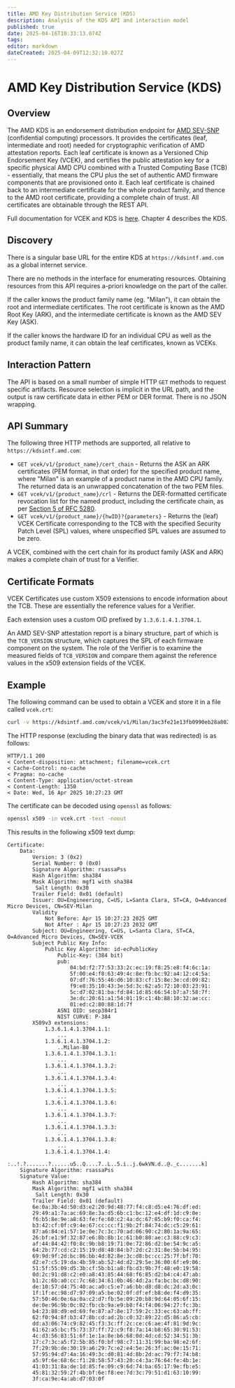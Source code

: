 ```yaml
---
title: AMD Key Distribution Service (KDS)
description: Analysis of the KDS API and interaction model
published: true
date: 2025-04-16T10:33:13.074Z
tags: 
editor: markdown
dateCreated: 2025-04-09T12:32:10.027Z
---
```


# AMD Key Distribution Service (KDS)

## Overview
The AMD KDS is an endorsement distribution endpoint for [AMD SEV-SNP](https://www.amd.com/en/developer/sev.html) (confidential computing) processors. It provides the certificates (leaf, intermediate and root) needed for cryptographic verification of AMD attestation reports. Each leaf certificate is known as a Versioned Chip Endorsement Key (VCEK), and certifies the public attestation key for a specific physical AMD CPU combined with a Trusted Computing Base (TCB) - essentially, that means the CPU plus the set of authentic AMD firmware components that are provisioned onto it. Each leaf certificate is chained back to an intermediate certificate for the whole product family, and thence to the AMD root certificate, providing a complete chain of trust. All certificates are obtainable through the REST API.

Full documentation for VCEK and KDS is [here](https://www.amd.com/content/dam/amd/en/documents/epyc-technical-docs/specifications/57230.pdf). Chapter 4 describes the KDS.

## Discovery
There is a singular base URL for the entire KDS at `https://kdsintf.amd.com` as a global internet service.

There are no methods in the interface for enumerating resources. Obtaining resources from this API requires a-priori knowledge on the part of the caller.

If the caller knows the product family name (eg. "Milan"), it can obtain the root and intermediate certificates. The root certificate is known as the AMD Root Key (ARK), and the intermediate certificate is known as the AMD SEV Key (ASK).

If the caller knows the hardware ID for an individual CPU as well as the product family name, it can obtain the leaf certificates, known as VCEKs.

## Interaction Pattern
The API is based on a small number of simple HTTP `GET` methods to request specific artifacts. Resource selection is implicit in the URL path, and the output is raw certificate data in either PEM or DER format. There is no JSON wrapping.

## API Summary
The following three HTTP methods are supported, all relative to `https://kdsintf.amd.com`:

- `GET vcek/v1/{product_name}/cert_chain` - Returns the ASK an ARK certificates (PEM format, in that order) for the specified product name, where "Milan" is an example of a product name in the AMD CPU family. The returned data is an unwrapped concatenation of the two PEM files.
- `GET vcek/v1/{product_name}/crl` - Returns the DER-formatted certificate revocation list for the named product, including the certificate chain, as per [Section 5 of RFC 5280](https://datatracker.ietf.org/doc/html/rfc5280#section-5).
- `GET vcek/v1/{product_name}/{hwID}?{parameters}` - Returns the (leaf) VCEK Certificate corresponding to the TCB with the specified Security Patch Level (SPL) values, where unspecified SPL values are assumed to be zero.

A VCEK, combined with the cert chain for its product family (ASK and ARK) makes a complete chain of trust for a Verifier.

## Certificate Formats
VCEK Certificates use custom X509 extensions to encode information about the TCB. These are essentially the reference values for a Verifier.

Each extension uses a custom OID prefixed by `1.3.6.1.4.1.3704.1`.

An AMD SEV-SNP attestation report is a binary structure, part of which is the `TCB_VERSION` structure, which captures the SPL of each firmware component on the system. The role of the Verifier is to examine the measured fields of `TCB_VERSION` and compare them against the reference values in the x509 extension fields of the VCEK.

## Example
The following command can be used to obtain a VCEK and store it in a file called `vcek.crt`:

```sh
curl -v https://kdsintf.amd.com/vcek/v1/Milan/3ac3fe21e13fb0990eb28a802e3fb6a29483a6b0753590c951bdd3b8e53786184ca39e359669a2b76a1936776b564ea464cdce40c05f63c9b610c5068b006b5d -o vcek.crt
```

The HTTP response (excluding the binary data that was redirected) is as follows:

```http
HTTP/1.1 200 
< Content-disposition: attachment; filename=vcek.crt
< Cache-Control: no-cache
< Pragma: no-cache
< Content-Type: application/octet-stream
< Content-Length: 1350
< Date: Wed, 16 Apr 2025 10:27:23 GMT
```

The certificate can be decoded using `openssl` as follows:

```sh
openssl x509 -in vcek.crt -text -noout
```

This results in the following x509 text dump:

```output
Certificate:
    Data:
        Version: 3 (0x2)
        Serial Number: 0 (0x0)
        Signature Algorithm: rsassaPss        
        Hash Algorithm: sha384
        Mask Algorithm: mgf1 with sha384
         Salt Length: 0x30
        Trailer Field: 0x01 (default)
        Issuer: OU=Engineering, C=US, L=Santa Clara, ST=CA, O=Advanced Micro Devices, CN=SEV-Milan
        Validity
            Not Before: Apr 15 10:27:23 2025 GMT
            Not After : Apr 15 10:27:23 2032 GMT
        Subject: OU=Engineering, C=US, L=Santa Clara, ST=CA, O=Advanced Micro Devices, CN=SEV-VCEK
        Subject Public Key Info:
            Public Key Algorithm: id-ecPublicKey
                Public-Key: (384 bit)
                pub:
                    04:bd:f2:77:53:33:2c:ec:19:f8:25:e8:f4:6c:1a:
                    5f:00:e4:f8:63:49:4c:8e:fb:bc:92:a4:12:c4:5a:
                    07:df:76:55:46:d6:10:83:cf:15:8e:3e:cd:09:82:
                    f9:e8:35:10:43:3e:5d:3c:62:a5:72:10:03:23:91:
                    5c:d7:02:81:ba:fd:84:1d:85:66:54:b7:a7:58:7f:
                    3e:dc:20:61:a1:54:01:19:c1:4b:88:10:32:ae:cc:
                    01:ed:c2:80:88:1d:7f
                ASN1 OID: secp384r1
                NIST CURVE: P-384
        X509v3 extensions:
            1.3.6.1.4.1.3704.1.1: 
                ...
            1.3.6.1.4.1.3704.1.2: 
                ..Milan-B0
            1.3.6.1.4.1.3704.1.3.1: 
                ...
            1.3.6.1.4.1.3704.1.3.2: 
                ...
            1.3.6.1.4.1.3704.1.3.4: 
                ...
            1.3.6.1.4.1.3704.1.3.5: 
                ...
            1.3.6.1.4.1.3704.1.3.6: 
                ...
            1.3.6.1.4.1.3704.1.3.7: 
                ...
            1.3.6.1.4.1.3704.1.3.3: 
                ...
            1.3.6.1.4.1.3704.1.3.8: 
                ...
            1.3.6.1.4.1.3704.1.4: 
                :..!.?.......?......u5..Q....7..L..5.i..j.6wkVN.d..@._c.......k]
    Signature Algorithm: rsassaPss
    Signature Value:        
        Hash Algorithm: sha384
        Mask Algorithm: mgf1 with sha384
         Salt Length: 0x30
        Trailer Field: 0x01 (default)
        6e:0a:3b:4d:50:d3:e2:20:9d:48:77:f4:c8:d5:e4:76:df:ed:
        29:49:a1:7a:ac:69:8e:3a:d5:6b:c1:bc:12:e4:df:1d:c9:0e:
        f6:b5:8e:9e:a8:63:fe:fe:60:c2:4a:dc:67:85:b9:f0:ca:f4:
        b3:42:cf:0f:c9:4e:67:cc:cc:f1:9b:2f:84:74:dc:c5:29:61:
        87:a6:84:e1:57:1e:0e:7c:3c:70:ad:06:90:c2:80:1a:9a:65:
        26:bf:e1:9f:32:87:e6:8b:8b:1c:61:b0:80:ae:c3:88:c9:c3:
        af:44:84:42:f0:8c:9b:b8:19:71:0e:72:86:d2:be:54:9c:a5:
        64:2b:77:cd:c2:15:19:d8:48:84:b7:2d:c2:31:8e:5b:b4:95:
        69:9d:9f:2d:bc:86:bb:4d:82:8e:3c:d8:bc:cc:25:7f:bf:70:
        d2:e7:c5:19:da:4b:59:ab:52:4d:d2:29:5e:36:00:6f:e9:06:
        51:5f:55:09:d5:3b:cf:5b:b1:a8:fb:d3:9b:7f:48:e0:19:58:
        0d:2c:91:d8:c2:e0:a8:43:85:44:68:f6:85:d2:b4:c4:47:ab:
        b1:2c:6b:a0:cc:7c:68:34:61:0b:46:4d:2a:fa:bc:bc:d8:90:
        de:10:57:d4:75:40:ac:a0:c5:e7:a6:bb:d8:d8:dc:2d:a3:0c:
        1f:1f:ec:98:d7:97:09:a5:be:02:0f:df:ef:b8:de:f4:d9:35:
        57:50:46:0e:6a:0a:c2:d7:fb:5e:09:20:b8:9d:64:05:6f:15:
        de:0e:96:9b:0c:02:fb:cb:9a:e9:b8:f4:f4:06:94:27:fc:3b:
        b4:23:88:d9:ed:69:fe:87:a7:8e:17:59:2c:33:ec:63:ab:ff:
        62:f0:94:8f:b3:47:8b:cd:ad:2b:c0:32:89:22:d5:86:a5:cb:
        dd:a3:06:74:c9:82:45:f3:3c:ff:2c:ce:c6:ae:4f:81:9d:9c:
        61:62:a5:bc:f5:73:37:ff:72:c9:f8:7a:14:b8:65:30:91:53:
        4c:d3:56:83:51:6f:1e:1a:8e:b6:68:0d:4d:cd:52:34:51:3b:
        17:c7:3c:a5:f2:5b:85:f0:bf:98:c7:11:31:99:ba:98:e2:6f:
        7f:29:9b:de:30:19:a6:29:7c:e2:e4:5e:26:3f:ac:0e:15:71:
        57:95:94:d7:4a:16:49:3c:d0:81:4d:8b:2d:ac:79:f7:74:b8:
        a5:9f:6e:68:6c:f1:28:58:57:43:20:c4:3a:76:64:fe:4b:1e:
        41:03:31:8a:de:1d:85:fe:09:c9:6d:74:ba:65:17:9e:fb:e5:
        45:81:32:59:2f:4b:bf:6e:f8:ee:7d:3c:79:51:d1:63:10:99:
        3f:ca:9e:4a:ab:d7:03:0f
```

